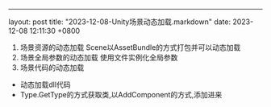 ---
layout: post
title:  "2023-12-08-Unity场景动态加载.markdown"
date:   2023-12-08 12:11:30 +0800

1) 场景资源的动态加载
Scene以AssetBundle的方式打包并可以动态加载
2) 场景全局参数的动态加载
使用文件实例化全局参数
3) 场景代码的动态加载
- 动态加载dll代码
- Type.GetType的方式获取类,以AddComponent的方式,添加进来


  



    






